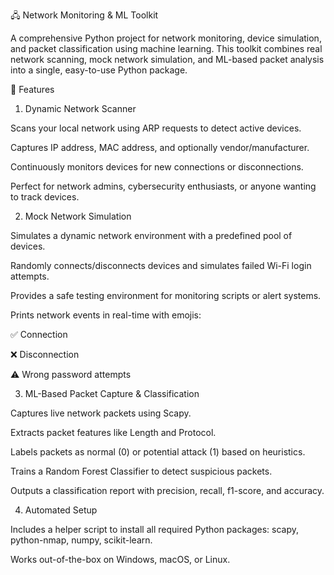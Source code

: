 🖧 Network Monitoring & ML Toolkit

A comprehensive Python project for network monitoring, device simulation, and packet classification using machine learning. This toolkit combines real network scanning, mock network simulation, and ML-based packet analysis into a single, easy-to-use Python package.

📌 Features
1. Dynamic Network Scanner

Scans your local network using ARP requests to detect active devices.

Captures IP address, MAC address, and optionally vendor/manufacturer.

Continuously monitors devices for new connections or disconnections.

Perfect for network admins, cybersecurity enthusiasts, or anyone wanting to track devices.

2. Mock Network Simulation

Simulates a dynamic network environment with a predefined pool of devices.

Randomly connects/disconnects devices and simulates failed Wi-Fi login attempts.

Provides a safe testing environment for monitoring scripts or alert systems.

Prints network events in real-time with emojis:

✅ Connection

❌ Disconnection

⚠️ Wrong password attempts

3. ML-Based Packet Capture & Classification

Captures live network packets using Scapy.

Extracts packet features like Length and Protocol.

Labels packets as normal (0) or potential attack (1) based on heuristics.

Trains a Random Forest Classifier to detect suspicious packets.

Outputs a classification report with precision, recall, f1-score, and accuracy.

4. Automated Setup

Includes a helper script to install all required Python packages:
scapy, python-nmap, numpy, scikit-learn.

Works out-of-the-box on Windows, macOS, or Linux.
